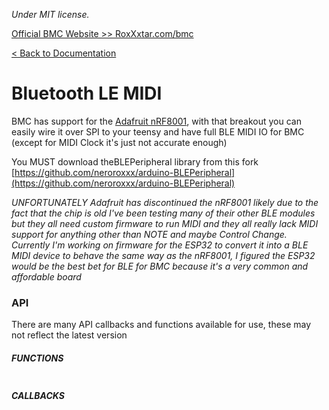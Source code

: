 *Under MIT license.*

[Official BMC Website >> RoxXxtar.com/bmc](https://www.roxxxtar.com/bmc)

[< Back to Documentation](README.md)

# Bluetooth LE MIDI
BMC has support for the [Adafruit nRF8001](https://www.adafruit.com/product/1697), with that breakout you can easily wire it over SPI to your teensy and have full BLE MIDI IO for BMC (except for MIDI Clock it's just not accurate enough)

You MUST download theBLEPeripheral library from this fork [https://github.com/neroroxxx/arduino-BLEPeripheral](https://github.com/neroroxxx/arduino-BLEPeripheral)

*UNFORTUNATELY Adafruit has discontinued the nRF8001 likely due to the fact that the chip is old I've been testing many of their other BLE modules but they all need custom firmware to run MIDI and they all really lack MIDI support for anything other than NOTE and maybe Control Change. Currently I'm working on firmware for the ESP32 to convert it into a BLE MIDI device to behave the same way as the nRF8001, I figured the ESP32 would be the best bet for BLE for BMC because it's a very common and affordable board*

### API
There are many API callbacks and functions available for use, these may not reflect the latest version

##### FUNCTIONS
```c++
```

##### CALLBACKS
```c++
```
